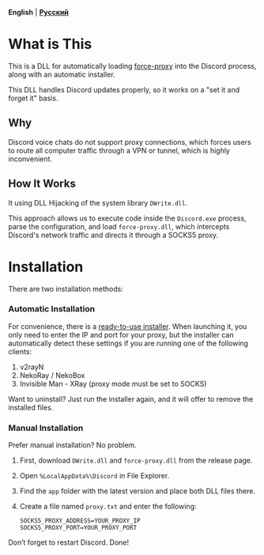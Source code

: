 **English** | [**Русский**](https://github.com/runetfreedom/discord-voice-proxy/blob/master/README.ru.md)

# What is This

This is a DLL for automatically loading [force-proxy](https://github.com/runetfreedom/force-proxy/) into the Discord process, along with an automatic installer.

This DLL handles Discord updates properly, so it works on a "set it and forget it" basis.

## Why

Discord voice chats do not support proxy connections, which forces users to route all computer traffic through a VPN or tunnel, which is highly inconvenient.

## How It Works

It using DLL Hijacking of the system library `DWrite.dll`.

This approach allows us to execute code inside the `Discord.exe` process, parse the configuration, and load `force-proxy.dll`, which intercepts Discord's network traffic and directs it through a SOCKS5 proxy.

# Installation

There are two installation methods:

### Automatic Installation

For convenience, there is a [ready-to-use installer](https://github.com/runetfreedom/discord-voice-proxy/releases/latest/download/DiscordProxyInstaller.exe). When launching it, you only need to enter the IP and port for your proxy, but the installer can automatically detect these settings if you are running one of the following clients:

1. v2rayN
2. NekoRay / NekoBox
3. Invisible Man - XRay (proxy mode must be set to SOCKS)

Want to uninstall? Just run the installer again, and it will offer to remove the installed files.

### Manual Installation

Prefer manual installation? No problem.

1. First, download `DWrite.dll` and `force-proxy.dll` from the release page.
2. Open `%LocalAppData%\Discord` in File Explorer.
3. Find the `app` folder with the latest version and place both DLL files there.
4. Create a file named `proxy.txt` and enter the following:

    ```
    SOCKS5_PROXY_ADDRESS=YOUR_PROXY_IP
    SOCKS5_PROXY_PORT=YOUR_PROXY_PORT
    ```

Don’t forget to restart Discord. Done!
